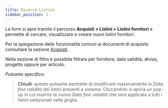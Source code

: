 ```yaml
---
title: Ricerca Listini 
sidebar_position: 2
---
```


La form si apre tramite il percorso **Acquisti > Listini > Listini fornitori** e permette di cercare, visualizzare e creare nuovi listini fornitori.   

Per la spiegazione delle funzionalità comuni ai documenti di acquisto consultare la sezione [Acquisti](/docs/purchase/purchases-intro).   

Nella sezione di filtro è possibile filtrare per fornitore, date validità, divisa, progetto oppure per articolo. 

*Pulsante specifico*:   

> **Chiudi**: questo pulsante permette di modificare massivamente la *Data fine validità* dei listini presenti a sistema. Cliccandolo si aprirà un pop-up in cui inserire la nuova *Data fine validità* che sarà applicata a tutti i listini selezionati nella griglia.   